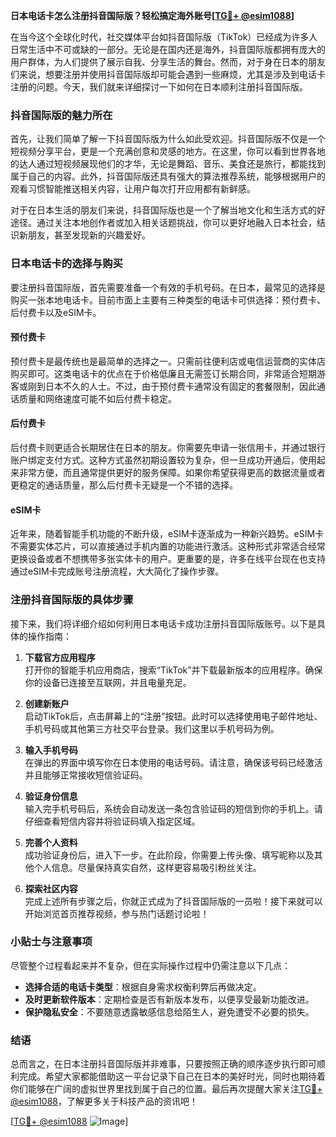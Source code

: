 **日本电话卡怎么注册抖音国际版？轻松搞定海外账号[[TG💪+ @esim1088](https://t.me/s/esim1088)]**

在当今这个全球化时代，社交媒体平台如抖音国际版（TikTok）已经成为许多人日常生活中不可或缺的一部分。无论是在国内还是海外，抖音国际版都拥有庞大的用户群体，为人们提供了展示自我、分享生活的舞台。然而，对于身在日本的朋友们来说，想要注册并使用抖音国际版却可能会遇到一些麻烦，尤其是涉及到电话卡注册的问题。今天，我们就来详细探讨一下如何在日本顺利注册抖音国际版。

### 抖音国际版的魅力所在

首先，让我们简单了解一下抖音国际版为什么如此受欢迎。抖音国际版不仅是一个短视频分享平台，更是一个充满创意和灵感的地方。在这里，你可以看到世界各地的达人通过短视频展现他们的才华，无论是舞蹈、音乐、美食还是旅行，都能找到属于自己的内容。此外，抖音国际版还具有强大的算法推荐系统，能够根据用户的观看习惯智能推送相关内容，让用户每次打开应用都有新鲜感。

对于在日本生活的朋友们来说，抖音国际版也是一个了解当地文化和生活方式的好途径。通过关注本地创作者或加入相关话题挑战，你可以更好地融入日本社会，结识新朋友，甚至发现新的兴趣爱好。

### 日本电话卡的选择与购买

要注册抖音国际版，首先需要准备一个有效的手机号码。在日本，最常见的选择是购买一张本地电话卡。目前市面上主要有三种类型的电话卡可供选择：预付费卡、后付费卡以及eSIM卡。

#### 预付费卡

预付费卡是最传统也是最简单的选择之一。只需前往便利店或电信运营商的实体店购买即可。这类电话卡的优点在于价格低廉且无需签订长期合同，非常适合短期游客或刚到日本不久的人士。不过，由于预付费卡通常没有固定的套餐限制，因此通话质量和网络速度可能不如后付费卡稳定。

#### 后付费卡

后付费卡则更适合长期居住在日本的朋友。你需要先申请一张信用卡，并通过银行账户绑定支付方式。这种方式虽然初期设置较为复杂，但一旦成功开通后，使用起来非常方便，而且通常提供更好的服务保障。如果你希望获得更高的数据流量或者更稳定的通话质量，那么后付费卡无疑是一个不错的选择。

#### eSIM卡

近年来，随着智能手机功能的不断升级，eSIM卡逐渐成为一种新兴趋势。eSIM卡不需要实体芯片，可以直接通过手机内置的功能进行激活。这种形式非常适合经常更换设备或者不想携带多张实体卡的用户。更重要的是，许多在线平台现在也支持通过eSIM卡完成账号注册流程，大大简化了操作步骤。

### 注册抖音国际版的具体步骤

接下来，我们将详细介绍如何利用日本电话卡成功注册抖音国际版账号。以下是具体的操作指南：

1. **下载官方应用程序**  
   打开你的智能手机应用商店，搜索“TikTok”并下载最新版本的应用程序。确保你的设备已连接至互联网，并且电量充足。

2. **创建新账户**  
   启动TikTok后，点击屏幕上的“注册”按钮。此时可以选择使用电子邮件地址、手机号码或其他第三方社交平台登录。我们这里以手机号码为例。

3. **输入手机号码**  
   在弹出的界面中填写你在日本使用的电话号码。请注意，确保该号码已经激活并且能够正常接收短信验证码。

4. **验证身份信息**  
   输入完手机号码后，系统会自动发送一条包含验证码的短信到你的手机上。请仔细查看短信内容并将验证码填入指定区域。

5. **完善个人资料**  
   成功验证身份后，进入下一步。在此阶段，你需要上传头像、填写昵称以及其他个人信息。尽量保持真实自然，这样更容易吸引粉丝关注。

6. **探索社区内容**  
   完成上述所有步骤之后，你就正式成为了抖音国际版的一员啦！接下来就可以开始浏览首页推荐视频，参与热门话题讨论啦！

### 小贴士与注意事项

尽管整个过程看起来并不复杂，但在实际操作过程中仍需注意以下几点：

- **选择合适的电话卡类型**：根据自身需求权衡利弊后再做决定。
- **及时更新软件版本**：定期检查是否有新版本发布，以便享受最新功能改进。
- **保护隐私安全**：不要随意透露敏感信息给陌生人，避免遭受不必要的损失。

### 结语

总而言之，在日本注册抖音国际版并非难事，只要按照正确的顺序逐步执行即可顺利完成。希望大家都能借助这一平台记录下自己在日本的美好时光，同时也期待着你们能够在广阔的虚拟世界里找到属于自己的位置。最后再次提醒大家关注[TG💪+ @esim1088](https://t.me/s/esim1088)，了解更多关于科技产品的资讯吧！

[[TG💪+ @esim1088](https://t.me/s/esim1088) ![Image](https://i.postimg.cc/4NQfJmqS/Snipaste-2025-05-13-00-14-12.png)]